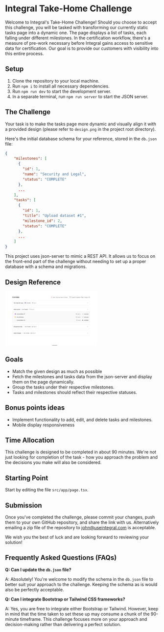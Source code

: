 # Integral Take-Home Challenge

Welcome to Integral's Take-Home Challenge! Should you choose to accept this challenge, you will be tasked with transforming our currently static tasks page into a dynamic one. The page displays a list of tasks, each falling under different milestones. In the certification workflow, there's a measure of pre-work necessary before Integral gains access to sensitive data for certification. Our goal is to provide our customers with visibility into this entire process.

## Setup

1. Clone the repository to your local machine.
2. Run `npm i` to install all necessary dependencies.
3. Run `npm run dev` to start the development server.
4. In a separate terminal, run `npm run server` to start the JSON server.

## The Challenge

Your task is to make the tasks page more dynamic and visually align it with a provided design (please refer to `design.png` in the project root directory).

Here's the initial database schema for your reference, stored in the `db.json` file:

```json
{
    "milestones": [
      {
        "id": 1,
        "name": "Security and Legal",
        "status": "COMPLETE"
      },
      ...
    ],
    "tasks": [
      {
        "id": 1,
        "title": "Upload dataset #1",
        "milestone_id": 2,
        "status": "COMPLETE"
      },
      ...
    ]
}
```

This project uses json-server to mimic a REST API. It allows us to focus on the front-end part of the challenge without needing to set up a proper database with a schema and migrations.

## Design Reference
<img src="design.png" alt="Design reference image" style="width: 300px;"/>

## Goals
- Match the given design as much as possible
- Fetch the milestones and tasks data from the json-server and display them on the page dynamically.
- Group the tasks under their respective milestones.
- Tasks and milestones should reflect their respective statuses.

## Bonus points ideas
- Implement functionality to add, edit, and delete tasks and milestones.
- Mobile display responsiveness

## Time Allocation
This challenge is designed to be completed in about 90 minutes. We're not just looking for completion of the task - how you approach the problem and the decisions you make will also be considered.

## Starting Point
Start by editing the file `src/app/page.tsx`.

## Submission
Once you've completed the challenge, please commit your changes, push them to your own GitHub repository, and share the link with us. Alternatively emailing a zip file of the repository to john@useintegral.com is acceptable.

We wish you the best of luck and are looking forward to reviewing your solution!


## Frequently Asked Questions (FAQs)

**Q: Can I update the `db.json` file?**

A: Absolutely! You're welcome to modify the schema in the `db.json` file to better suit your approach to the challenge. Keeping the schema as is would also be perfectly acceptable.

**Q: Can I integrate Bootstrap or Tailwind CSS frameworks?**

A: Yes, you are free to integrate either Bootstrap or Tailwind. However, keep in mind that the time taken to set these up may consume a chunk of the 90-minute timeframe. This challenge focuses more on your approach and decision-making rather than delivering a perfect solution.
